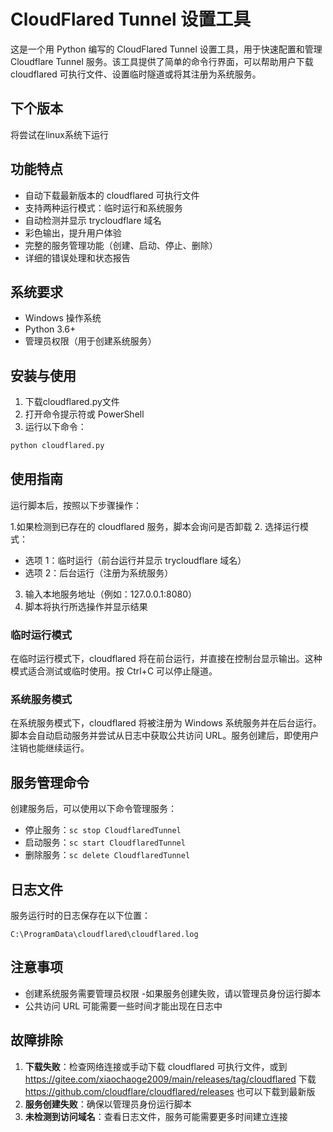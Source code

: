 # CloudFlared Tunnel 设置工具

这是一个用 Python 编写的 CloudFlared Tunnel 设置工具，用于快速配置和管理 Cloudflare Tunnel 服务。该工具提供了简单的命令行界面，可以帮助用户下载 cloudflared 可执行文件、设置临时隧道或将其注册为系统服务。
## 下个版本

将尝试在linux系统下运行

## 功能特点

- 自动下载最新版本的 cloudflared 可执行文件
- 支持两种运行模式：临时运行和系统服务
- 自动检测并显示 trycloudflare 域名
- 彩色输出，提升用户体验
- 完整的服务管理功能（创建、启动、停止、删除）
- 详细的错误处理和状态报告

## 系统要求

- Windows 操作系统
- Python 3.6+
- 管理员权限（用于创建系统服务）

## 安装与使用

1. 下载cloudflared.py文件
2. 打开命令提示符或 PowerShell
3. 运行以下命令：

```bash
python cloudflared.py
```

## 使用指南

运行脚本后，按照以下步骤操作：

1.如果检测到已存在的 cloudflared 服务，脚本会询问是否卸载
2. 选择运行模式：
   - 选项 1：临时运行（前台运行并显示 trycloudflare 域名）
   - 选项 2：后台运行（注册为系统服务）
3. 输入本地服务地址（例如：127.0.0.1:8080）
4. 脚本将执行所选操作并显示结果

### 临时运行模式

在临时运行模式下，cloudflared 将在前台运行，并直接在控制台显示输出。这种模式适合测试或临时使用。按 Ctrl+C 可以停止隧道。

### 系统服务模式

在系统服务模式下，cloudflared 将被注册为 Windows 系统服务并在后台运行。脚本会自动启动服务并尝试从日志中获取公共访问 URL。服务创建后，即使用户注销也能继续运行。

## 服务管理命令

创建服务后，可以使用以下命令管理服务：

- 停止服务：`sc stop CloudflaredTunnel`
- 启动服务：`sc start CloudflaredTunnel`
- 删除服务：`sc delete CloudflaredTunnel`

## 日志文件

服务运行时的日志保存在以下位置：

```
C:\ProgramData\cloudflared\cloudflared.log
```

## 注意事项

- 创建系统服务需要管理员权限
-如果服务创建失败，请以管理员身份运行脚本
- 公共访问 URL 可能需要一些时间才能出现在日志中

## 故障排除

1. **下载失败**：检查网络连接或手动下载 cloudflared 可执行文件，或到 https://gitee.com/xiaochaoge2009/main/releases/tag/cloudflared    下载     https://github.com/cloudflare/cloudflared/releases     也可以下载到最新版
2. **服务创建失败**：确保以管理员身份运行脚本
3. **未检测到访问域名**：查看日志文件，服务可能需要更多时间建立连接

